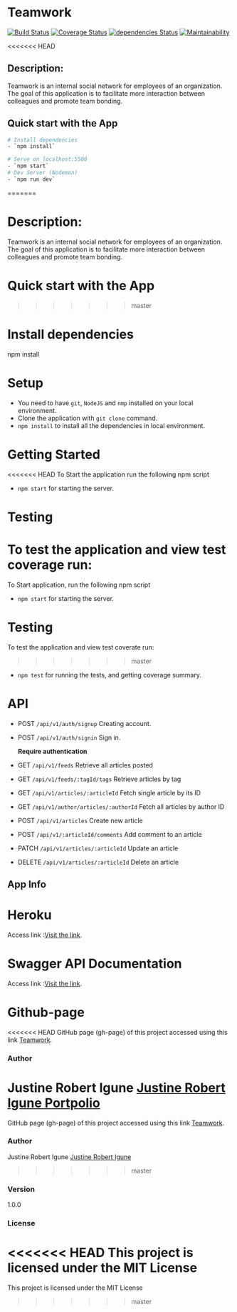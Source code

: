 # Teamwork
[![Build Status](https://travis-ci.com/JustineRobert/Teamwork.svg?branch=master)](https://travis-ci.com/JustineRobert/Teamwork)
[![Coverage Status](https://coveralls.io/repos/github/JustineRobert/Teamwork/badge.svg?branch=master)](https://coveralls.io/github/JustineRobert/Teamwork?branch=master)
[![dependencies Status](https://david-dm.org/Flexberry/javascript-project-template/status.svg)](https://david-dm.org/Flexberry/javascript-project-template)
[![Maintainability](https://api.codeclimate.com/v1/badges/3e24f5c76db0e112494f/maintainability)](https://codeclimate.com/github/JustineRobert/Teamwork/maintainability)

<<<<<<< HEAD
## Description:

Teamwork is an internal social network for employees of an organization. The goal of this application is to facilitate more interaction between colleagues and promote team bonding.

## Quick start with the App

``` bash
# Install dependencies
- `npm install`

# Serve on localhost:5500
- `npm start`
# Dev Server (Nodemon)
- `npm run dev`
```
=======
# Description:

Teamwork is an internal social network for employees of an organization. The goal of this application is to facilitate more interaction between colleagues and promote team bonding.

# Quick start with the App
>>>>>>> master

# Install dependencies
npm install
# Setup
- You need to have `git`, `NodeJS` and `nmp` installed on your local environment.
- Clone the application with `git clone` command.
- `npm install` to install all the dependencies in local environment.

# Getting Started
<<<<<<< HEAD
To Start the application run the following npm script
* `npm start` for starting the server.

# Testing
To test the application and view test coverage run:
=======
To Start application, run the following npm script
* `npm start` for starting the server.

# Testing
To test the application and view test coverate run:
>>>>>>> master
* `npm test` for running the tests, and getting coverage summary.

# API
* POST `/api/v1/auth/signup` Creating account.
* POST `/api/v1/auth/signin` Sign in.

  **Require authentication**
  
* GET `/api/v1/feeds` Retrieve all articles posted
* GET `/api/v1/feeds/:tagId/tags` Retrieve articles by tag
* GET `/api/v1/articles/:articleId` Fetch single article by its ID
* GET `/api/v1/author/articles/:authorId` Fetch all articles by author ID
* POST `/api/v1/articles` Create new article
* POST `/api/v1/:articleId/comments` Add comment to an article
* PATCH `/api/v1/articles/:articleId` Update an article
* DELETE `/api/v1/articles/:articleId` Delete an article

## App Info
# Heroku 
Access link :[Visit the link]().

# Swagger API Documentation
Access link :[Visit the link]().

# Github-page
<<<<<<< HEAD
GitHub page (gh-page) of this project accessed using this link [Teamwork](git://github.com/JustineRobert/Teamwork.git).

### Author
Justine Robert Igune
[Justine Robert Igune Portpolio](https://github.com/JustineRobert/)
=======
GitHub page (gh-page) of this project accessed using this link [Teamwork](git://github.com/JustineRobert/Teamwork.git).



### Author

Justine Robert Igune
[Justine Robert Igune](https://github.com/JustineRobert)
>>>>>>> master

### Version

1.0.0

### License

<<<<<<< HEAD
This project is licensed under the MIT License
=======
This project is licensed under the MIT License
>>>>>>> master
